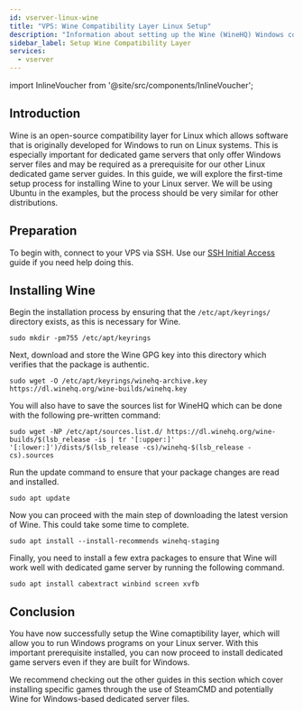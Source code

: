 ```yaml
---
id: vserver-linux-wine
title: "VPS: Wine Compatibility Layer Linux Setup"
description: "Information about setting up the Wine (WineHQ) Windows compatibility layer on a Linux VPS from ZAP-Hosting"
sidebar_label: Setup Wine Compatibility Layer
services:
  - vserver
---
```


import InlineVoucher from '@site/src/components/InlineVoucher';

## Introduction

Wine is an open-source compatibility layer for Linux which allows software that is originally developed for Windows to run on Linux systems. This is especially important for dedicated game servers that only offer Windows server files and may be required as a prerequisite for our other Linux dedicated game server guides. In this guide, we will explore the first-time setup process for installing Wine to your Linux server. We will be using Ubuntu in the examples, but the process should be very similar for other distributions.

<InlineVoucher />

## Preparation

To begin with, connect to your VPS via SSH. Use our [SSH Initial Access](vserver-linux-ssh.md) guide if you need help doing this.

## Installing Wine

Begin the installation process by ensuring that the `/etc/apt/keyrings/` directory exists, as this is necessary for Wine.
```
sudo mkdir -pm755 /etc/apt/keyrings
```

Next, download and store the Wine GPG key into this directory which verifies that the package is authentic.
```
sudo wget -O /etc/apt/keyrings/winehq-archive.key https://dl.winehq.org/wine-builds/winehq.key
```

You will also have to save the sources list for WineHQ which can be done with the following pre-written command:
```
sudo wget -NP /etc/apt/sources.list.d/ https://dl.winehq.org/wine-builds/$(lsb_release -is | tr '[:upper:]' '[:lower:]')/dists/$(lsb_release -cs)/winehq-$(lsb_release -cs).sources
```

Run the update command to ensure that your package changes are read and installed.
```
sudo apt update
```

Now you can proceed with the main step of downloading the latest version of Wine. This could take some time to complete.
```
sudo apt install --install-recommends winehq-staging
```

Finally, you need to install a few extra packages to ensure that Wine will work well with dedicated game server by running the following command.
```
sudo apt install cabextract winbind screen xvfb
```

## Conclusion

You have now successfully setup the Wine comaptibility layer, which will allow you to run Windows programs on your Linux server. With this important prerequisite installed, you can now proceed to install dedicated game servers even if they are built for Windows.

We recommend checking out the other guides in this section which cover installing specific games through the use of SteamCMD and potentially Wine for Windows-based dedicated server files.

<InlineVoucher />
